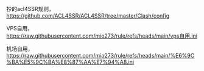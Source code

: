 抄的acl4SSR规则，https://github.com/ACL4SSR/ACL4SSR/tree/master/Clash/config

VPS自用，https://raw.githubusercontent.com/mio273/rule/refs/heads/main/vps自用.ini

机场自用，https://raw.githubusercontent.com/mio273/rule/refs/heads/main/%E6%9C%BA%E5%9C%BA%E8%87%AA%E7%94%A8.ini
